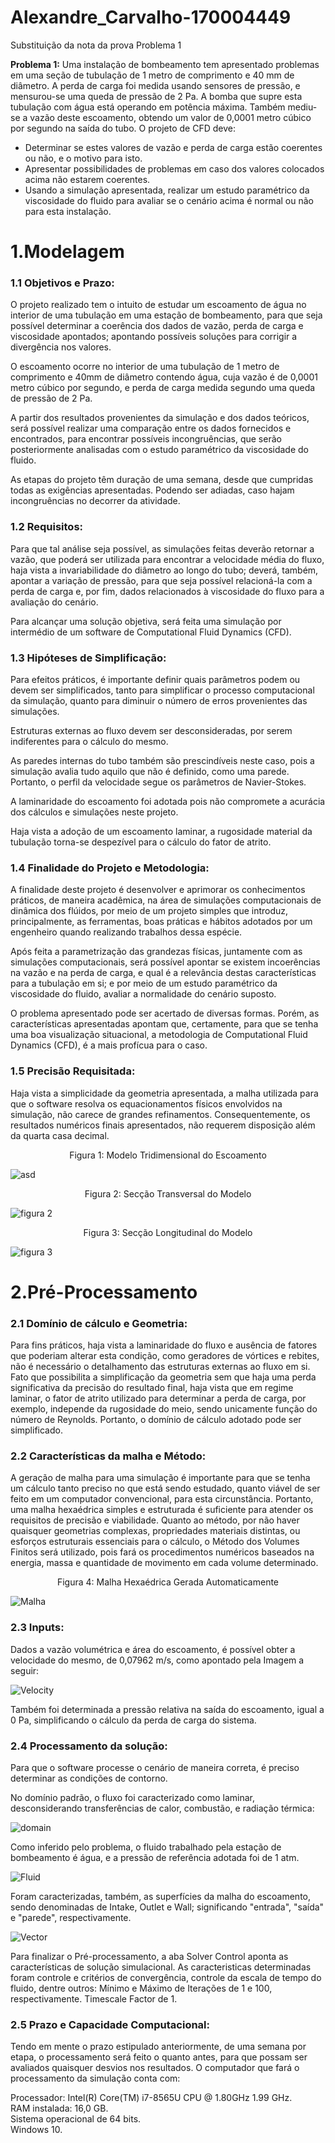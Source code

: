 # Alexandre_Carvalho-170004449
Substituição da nota da prova 
Problema 1

**Problema 1:** Uma instalação de bombeamento tem apresentado problemas em uma seção de tubulação de 1 metro de comprimento e 40 mm de diâmetro. A perda de carga foi medida usando sensores de pressão, e mensurou-se uma queda de pressão de 2 Pa. A bomba que supre esta tubulação com água está operando em potência máxima. Também mediu-se a vazão deste escoamento, obtendo um valor de 0,0001 metro cúbico por segundo na saída do tubo. O projeto de CFD deve:

- Determinar se estes valores de vazão e perda de carga estão coerentes ou não, e o motivo para isto.
- Apresentar possibilidades de problemas em caso dos valores colocados acima não estarem coerentes.
- Usando a simulação apresentada, realizar um estudo paramétrico da viscosidade do fluido para avaliar se o cenário acima é normal ou não para esta instalação.

# 1.Modelagem

### 1.1 Objetivos e Prazo: 
	
   O projeto realizado tem o intuito de estudar um escoamento de água no interior de uma tubulação em uma estação de bombeamento, para que seja possível determinar a coerência dos dados de vazão, perda de carga e viscosidade apontados; apontando possíveis soluções para corrigir a divergência nos valores.
   
   O escoamento ocorre no interior de uma tubulação de 1 metro de comprimento e 40mm de diâmetro contendo água, cuja vazão é de 0,0001 metro cúbico por segundo, e perda de carga medida segundo uma queda de pressão de 2 Pa.
 
  A partir dos resultados provenientes da simulação e dos dados teóricos, será possível realizar uma comparação entre os dados fornecidos e encontrados, para encontrar possíveis incongruências, que serão posteriormente analisadas com o estudo paramétrico da viscosidade do fluido.
  
   As etapas do projeto têm duração de uma semana, desde que cumpridas todas as exigências apresentadas. Podendo ser adiadas, caso hajam incongruências no decorrer da atividade.
   
### 1.2 Requisitos:

   Para que tal análise seja possível, as simulações feitas deverão retornar a vazão, que poderá ser utilizada para encontrar a velocidade média do fluxo, haja vista a invariabilidade do diâmetro ao longo do tubo; deverá, também, apontar a variação de pressão, para que seja possível relacioná-la com a perda de carga e, por fim, dados relacionados à viscosidade do fluxo para a avaliação do cenário.
   
   Para alcançar uma solução objetiva, será feita uma simulação por intermédio de um software de Computational Fluid Dynamics (CFD).

### 1.3 Hipóteses de Simplificação:

   Para efeitos práticos, é importante definir quais parâmetros podem ou devem ser simplificados, tanto para simplificar o processo computacional da simulação, quanto para diminuir o número de erros provenientes das simulações.

   Estruturas externas ao fluxo devem ser desconsideradas, por serem indiferentes para o cálculo do mesmo.
  
   As paredes internas do tubo também são prescindíveis neste caso, pois a simulação avalia tudo aquilo que não é definido, como uma parede. Portanto, o perfil da velocidade segue os parâmetros de Navier-Stokes.
  
   A laminaridade do escoamento foi adotada pois não compromete a acurácia dos cálculos e simulações neste projeto.
   
   Haja vista a adoção de um escoamento laminar, a rugosidade material da tubulação torna-se despezível para o cálculo do fator de atrito.
   
### 1.4 Finalidade do Projeto e Metodologia:

   A finalidade deste projeto é desenvolver e aprimorar os conhecimentos práticos, de maneira acadêmica, na área de simulações computacionais de dinâmica dos flúidos, por meio de um projeto simples que introduz, principalmente, as ferramentas, boas práticas e hábitos adotados por um engenheiro quando realizando trabalhos dessa espécie. 
   
   Após feita a parametrização das grandezas físicas, juntamente com as simulações computacionais, será possível apontar se existem incoerências na vazão e na perda de carga, e qual é a relevância destas características para a tubulação em si; e por meio de um estudo paramétrico da viscosidade do fluido, avaliar a normalidade do cenário suposto.
   
   O problema apresentado pode ser acertado de diversas formas. Porém, as características apresentadas apontam que, certamente, para que se tenha uma boa visualização situacional, a metodologia de Computational Fluid Dynamics (CFD), é a mais profícua para o caso.

### 1.5 Precisão Requisitada:

Haja vista a simplicidade da geometria apresentada, a malha utilizada para que o software resolva os equacionamentos físicos envolvidos na simulação, não carece de grandes refinamentos. Consequentemente, os resultados numéricos finais apresentados, não requerem disposição além da quarta casa decimal.


<p align="center">
 Figura 1: Modelo Tridimensional do Escoamento
</p>

![asd](https://user-images.githubusercontent.com/66135034/84211748-726e4d80-aa92-11ea-9446-c48c854b744a.png)

<p align="center">
 Figura 2: Secção Transversal do Modelo
</p>

![figura 2](https://user-images.githubusercontent.com/66135034/85301101-c9eebf00-b47d-11ea-949f-cd266e63df4d.png)

<p align="center">
 Figura 3: Secção Longitudinal do Modelo
</p>

![figura 3](https://user-images.githubusercontent.com/66135034/85301107-cce9af80-b47d-11ea-82cf-6145f028891f.png)


# 2.Pré-Processamento

### 2.1 Domínio de cálculo e Geometria:
Para fins práticos, haja vista a laminaridade do fluxo e ausência de fatores que poderiam alterar esta condição, como geradores de vórtices e rebites, não é necessário o detalhamento das estruturas externas ao fluxo em si.
Fato que possibilita a simplificação da geometria sem que haja uma perda significativa da precisão do resultado final, haja vista que em regime laminar, o fator de atrito utilizado para determinar a perda de carga, por exemplo, independe da rugosidade do meio, sendo unicamente função do número de Reynolds.
Portanto, o domínio de cálculo adotado pode ser simplificado.

### 2.2 Características da malha e Método:
A geração de malha para uma simulação é importante para que se tenha um cálculo tanto preciso no que está sendo estudado, quanto viável de ser feito em um computador convencional, para esta circunstância. Portanto, uma malha hexaédrica simples e estruturada é suficiente para atender os requisitos de precisão e viabilidade.
Quanto ao método, por não haver quaisquer geometrias complexas, propriedades materiais distintas, ou esforços estruturais essenciais para o cálculo, o Método dos Volumes Finitos
será utilizado, pois fará os procedimentos numéricos baseados na energia, massa e quantidade de movimento em cada volume determinado.

<p align="center">
 Figura 4: Malha Hexaédrica Gerada Automaticamente
</p>

![Malha](https://user-images.githubusercontent.com/66135034/85929002-9bab1e00-b887-11ea-8bc3-b1d919fe1db9.png)

### 2.3 Inputs:
Dados a vazão volumétrica e área do escoamento, é possível obter a velocidade do mesmo, de 0,07962 m/s, como apontado pela Imagem a seguir:
 
![Velocity](https://user-images.githubusercontent.com/66135034/85929003-9c43b480-b887-11ea-82ad-7cb102a76e7b.png)

Também foi determinada a pressão relativa na saída do escoamento, igual a 0 Pa, simplificando o cálculo da perda de carga do sistema.

### 2.4 Processamento da solução:
Para que o software processe o cenário de maneira correta, é preciso determinar as condições de contorno.

No domínio padrão, o fluxo foi caracterizado como laminar, desconsiderando transferências de calor, combustão, e radiação térmica:

![domain](https://user-images.githubusercontent.com/66135034/85929006-9c43b480-b887-11ea-9580-da58734fe9ab.png)

Como inferido pelo problema, o fluido trabalhado pela estação de bombeamento é água, e a pressão de referência adotada foi de 1 atm.

![Fluid](https://user-images.githubusercontent.com/66135034/85929007-9cdc4b00-b887-11ea-9fe4-f360de701ef4.png)
 
Foram caracterizadas, também, as superfícies da malha do escoamento, sendo denominadas de Intake, Outlet e Wall; significando "entrada", "saída" e "parede", respectivamente.
 
![Vector](https://user-images.githubusercontent.com/66135034/85929001-9a79f100-b887-11ea-953b-e570fd5916ea.png)

Para finalizar o Pré-processamento, a aba Solver Control aponta as características de solução simulacional.
As caracteristicas determinadas foram controle e critérios de convergência, controle da escala de tempo do fluido, dentre outros:
Mínimo e Máximo de Iterações de 1 e 100, respectivamente.
Timescale Factor de 1.

### 2.5 Prazo e Capacidade Computacional:
Tendo em mente o prazo estipulado anteriormente, de uma semana por etapa, o processamento será feito o quanto antes, para que possam ser avaliados quaisquer desvios nos resultados.
O computador que fará o processamento da simulação conta com:

Processador: Intel(R) Core(TM) i7-8565U CPU @ 1.80GHz 1.99 GHz.<br />
RAM instalada: 16,0 GB.<br />
Sistema operacional de 64 bits.<br />
Windows 10.<br />
